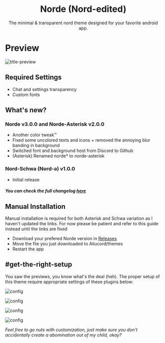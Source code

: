 <h1 align="center">
  Norde (Nord-edited)
</h1>

<p align="center">
The minimal & transparent nord theme designed for your favorite android app.
</p>

# Preview

![title-preview](https://raw.githubusercontent.com/kartoflu/norde/main/previews/title.png)

## Required Settings
- Chat and settings transparency 
- Custom fonts

## What's new?
### Norde v3.0.0 and Norde-Asterisk v2.0.0
- Another color tweak™
- Fixed some uncolored texts and icons + removed the annoying blur banding in background
- Switched font and background host from Discord to Github
- (Asterisk) Renamed norde* to norde-asterisk
### Nord-Schwa (Nord-ə) v1.0.0
- Initial release
##### You can check the full changelog [here](https://github.com/kartoflu/norde/blob/main/CHANGELOG.md)

## Manual Installation
Manual installation is required for both Asterisk and Schwa variation as I haven't updated the links. For now please be patient and refer to this guide instead until the links are fixed
- Download your prefered Norde version in [Releases](https://github.com/kartoflu/norde/releases/tag/v1.0.0)
- Move the file you just downloaded to Aliucord/themes
- Restart the app

## #get-the-right-setup
You saw the previews, you know what's the deal (heh). The proper setup of this theme require appropriate settings of these plugins below:

![config](https://raw.githubusercontent.com/kartoflu/norde/main/previews/plugin-config/betterchatbox.png)

![config](https://raw.githubusercontent.com/kartoflu/norde/main/previews/plugin-config/noburnin.png)

![config](https://raw.githubusercontent.com/kartoflu/norde/main/previews/plugin-config/layoutcontroller.png)

![config](https://raw.githubusercontent.com/kartoflu/norde/main/previews/plugin-config/bonus.png)

*Feel free to go nuts with customization, just make sure you don't accidentally create a abomination out of my child, okay?*
